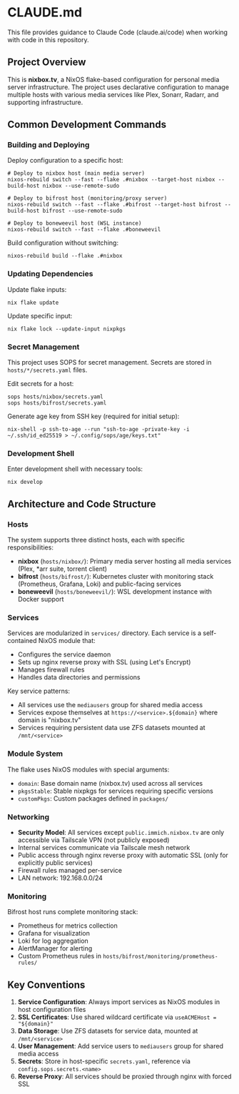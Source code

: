 # CLAUDE.md

This file provides guidance to Claude Code (claude.ai/code) when working with code in this repository.

## Project Overview

This is **nixbox.tv**, a NixOS flake-based configuration for personal media server infrastructure. The project uses declarative configuration to manage multiple hosts with various media services like Plex, Sonarr, Radarr, and supporting infrastructure.

## Common Development Commands

### Building and Deploying

Deploy configuration to a specific host:
```shell
# Deploy to nixbox host (main media server)
nixos-rebuild switch --fast --flake .#nixbox --target-host nixbox --build-host nixbox --use-remote-sudo

# Deploy to bifrost host (monitoring/proxy server) 
nixos-rebuild switch --fast --flake .#bifrost --target-host bifrost --build-host bifrost --use-remote-sudo

# Deploy to boneweevil host (WSL instance)
nixos-rebuild switch --fast --flake .#boneweevil
```

Build configuration without switching:
```shell
nixos-rebuild build --flake .#nixbox
```

### Updating Dependencies

Update flake inputs:
```shell
nix flake update
```

Update specific input:
```shell
nix flake lock --update-input nixpkgs
```

### Secret Management

This project uses SOPS for secret management. Secrets are stored in `hosts/*/secrets.yaml` files.

Edit secrets for a host:
```shell
sops hosts/nixbox/secrets.yaml
sops hosts/bifrost/secrets.yaml
```

Generate age key from SSH key (required for initial setup):
```shell
nix-shell -p ssh-to-age --run "ssh-to-age -private-key -i ~/.ssh/id_ed25519 > ~/.config/sops/age/keys.txt"
```

### Development Shell

Enter development shell with necessary tools:
```shell
nix develop
```

## Architecture and Code Structure

### Hosts

The system supports three distinct hosts, each with specific responsibilities:

- **nixbox** (`hosts/nixbox/`): Primary media server hosting all media services (Plex, *arr suite, torrent client)
- **bifrost** (`hosts/bifrost/`): Kubernetes cluster with monitoring stack (Prometheus, Grafana, Loki) and public-facing services
- **boneweevil** (`hosts/boneweevil/`): WSL development instance with Docker support

### Services

Services are modularized in `services/` directory. Each service is a self-contained NixOS module that:
- Configures the service daemon
- Sets up nginx reverse proxy with SSL (using Let's Encrypt)
- Manages firewall rules
- Handles data directories and permissions

Key service patterns:
- All services use the `mediausers` group for shared media access
- Services expose themselves at `https://<service>.${domain}` where domain is "nixbox.tv"
- Services requiring persistent data use ZFS datasets mounted at `/mnt/<service>`

### Module System

The flake uses NixOS modules with special arguments:
- `domain`: Base domain name (nixbox.tv) used across all services
- `pkgsStable`: Stable nixpkgs for services requiring specific versions
- `customPkgs`: Custom packages defined in `packages/`

### Networking

- **Security Model**: All services except `public.immich.nixbox.tv` are only accessible via Tailscale VPN (not publicly exposed)
- Internal services communicate via Tailscale mesh network
- Public access through nginx reverse proxy with automatic SSL (only for explicitly public services)
- Firewall rules managed per-service
- LAN network: 192.168.0.0/24

### Monitoring

Bifrost host runs complete monitoring stack:
- Prometheus for metrics collection
- Grafana for visualization
- Loki for log aggregation
- AlertManager for alerting
- Custom Prometheus rules in `hosts/bifrost/monitoring/prometheus-rules/`

## Key Conventions

1. **Service Configuration**: Always import services as NixOS modules in host configuration files
2. **SSL Certificates**: Use shared wildcard certificate via `useACMEHost = "${domain}"`
3. **Data Storage**: Use ZFS datasets for service data, mounted at `/mnt/<service>`
4. **User Management**: Add service users to `mediausers` group for shared media access
5. **Secrets**: Store in host-specific `secrets.yaml`, reference via `config.sops.secrets.<name>`
6. **Reverse Proxy**: All services should be proxied through nginx with forced SSL